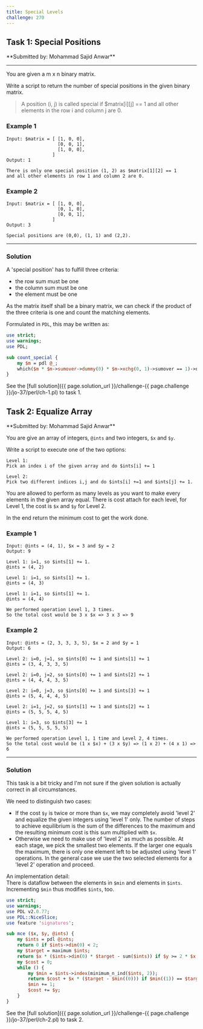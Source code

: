 ```yaml
---
title: Special Levels
challenge: 270
---
```

<h2 id="task-1">
Task 1: Special Positions
</h2>
**Submitted by: Mohammad Sajid Anwar**

---
You are given a m x n binary matrix.

Write a script to return the number of special positions in the given binary matrix.

> A position (i, j) is called special if $matrix[i][j] == 1 and all other elements in the row i and column j are 0.

### Example 1
```
Input: $matrix = [ [1, 0, 0],
                   [0, 0, 1],
                   [1, 0, 0],
                 ]
Output: 1

There is only one special position (1, 2) as $matrix[1][2] == 1
and all other elements in row 1 and column 2 are 0.
```
### Example 2
```
Input: $matrix = [ [1, 0, 0],
                   [0, 1, 0],
                   [0, 0, 1],
                 ]
Output: 3

Special positions are (0,0), (1, 1) and (2,2).
```
---
### Solution
A 'special position' has to fulfill three criteria:
- the row sum must be one
- the column sum must be one
- the element must be one

As the matrix itself shall be a binary matrix, we can check if the product of the three criteria is one and count the matching elements.

Formulated in `PDL`, this may be written as:
```perl
use strict;
use warnings;
use PDL;

sub count_special {
    my $m = pdl @_;
    which($m * $m->sumover->dummy(0) * $m->xchg(0, 1)->sumover == 1)->nelem;
}
```
See the [full solution]({{ page.solution_url }}/challenge-{{ page.challenge }}/jo-37/perl/ch-1.pl) to task 1.
<h2 id="task-2">
Task 2: Equalize Array
</h2>
**Submitted by: Mohammad Sajid Anwar**

You are give an array of integers, `@ints` and two integers, `$x` and `$y`.

Write a script to execute one of the two options:

```
Level 1:
Pick an index i of the given array and do $ints[i] += 1

Level 2:
Pick two different indices i,j and do $ints[i] +=1 and $ints[j] += 1.
```

You are allowed to perform as many levels as you want to make every elements in the given array equal. There is cost attach for each level, for Level 1, the cost is `$x` and `$y` for Level 2.

In the end return the minimum cost to get the work done.

### Example 1
```
Input: @ints = (4, 1), $x = 3 and $y = 2
Output: 9

Level 1: i=1, so $ints[1] += 1.
@ints = (4, 2)

Level 1: i=1, so $ints[1] += 1.
@ints = (4, 3)

Level 1: i=1, so $ints[1] += 1.
@ints = (4, 4)

We performed operation Level 1, 3 times.
So the total cost would be 3 x $x => 3 x 3 => 9
```
### Example 2
```
Input: @ints = (2, 3, 3, 3, 5), $x = 2 and $y = 1
Output: 6

Level 2: i=0, j=1, so $ints[0] += 1 and $ints[1] += 1
@ints = (3, 4, 3, 3, 5)

Level 2: i=0, j=2, so $ints[0] += 1 and $ints[2] += 1
@ints = (4, 4, 4, 3, 5)

Level 2: i=0, j=3, so $ints[0] += 1 and $ints[3] += 1
@ints = (5, 4, 4, 4, 5)

Level 2: i=1, j=2, so $ints[1] += 1 and $ints[2] += 1
@ints = (5, 5, 5, 4, 5)

Level 1: i=3, so $ints[3] += 1
@ints = (5, 5, 5, 5, 5)

We performed operation Level 1, 1 time and Level 2, 4 times.
So the total cost would be (1 x $x) + (3 x $y) => (1 x 2) + (4 x 1) => 6
```
---
### Solution
This task is a bit tricky and I'm not sure if the given solution is actually correct in all circumstances.

We need to distinguish two cases:
- If the cost `$y` is twice or more than `$x`, we may completely avoid 'level 2' and equalize the given integers using 'level 1' only.
The number of steps to achieve equilibrium is the sum of the differences to the maximum and the resulting minimum cost is this sum multiplied with `$x`.
- Otherwise we need to make use of 'level 2' as much as possible.
At each stage, we pick the smallest two elements.
If the larger one equals the maximum, there is only one element left to be adjusted using 'level 1' operations.
In the general case we use the two selected elements for a 'level 2' operation and proceed.

An implementation detail:  
There is dataflow between the elements in `$min` and elements in `$ints`.
Incrementing `$min` thus modifies `$ints`, too.

```perl
use strict;
use warnings;
use PDL v2.0.77;
use PDL::NiceSlice;
use feature 'signatures';

sub mce ($x, $y, @ints) {
    my $ints = pdl @ints;
    return 0 if $ints->dim(0) < 2;
    my $target = maximum $ints;
    return $x * ($ints->dim(0) * $target - sum($ints)) if $y >= 2 * $x;
    my $cost = 0;
    while () {
        my $min = $ints->index(minimum_n_ind($ints, 2));
        return $cost + $x * ($target - $min((0))) if $min((1)) == $target;
        $min += 1;
        $cost += $y;
    }
}
```

See the [full solution]({{ page.solution_url }}/challenge-{{ page.challenge }}/jo-37/perl/ch-2.pl) to task 2.